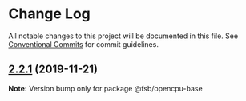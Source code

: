 # Change Log

All notable changes to this project will be documented in this file.
See [Conventional Commits](https://conventionalcommits.org) for commit guidelines.

## [2.2.1](https://github.com/technologiestiftung/flusshygiene-opencpu-base/compare/v2.2.0...v2.2.1) (2019-11-21)

**Note:** Version bump only for package @fsb/opencpu-base
